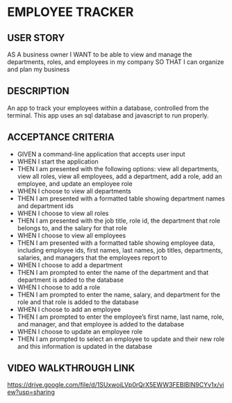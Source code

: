 # EMPLOYEE TRACKER
## USER STORY 
AS A business owner
I WANT to be able to view and manage the departments, roles, and employees in my company
SO THAT I can organize and plan my business
## DESCRIPTION
An app to track your employees within a database, controlled from the terminal. This app uses an sql database and javascript to run properly.
## ACCEPTANCE CRITERIA
*  GIVEN a command-line application that accepts user input
* WHEN I start the application
* THEN I am presented with the following options: view all departments, view all roles, view all employees, add a department, add a role, add an employee, and update an employee role
* WHEN I choose to view all departments
* THEN I am presented with a formatted table showing department names and department ids
* WHEN I choose to view all roles
* THEN I am presented with the job title, role id, the department that role belongs to, and the salary for that role
* WHEN I choose to view all employees
* THEN I am presented with a formatted table showing employee data, including employee ids, first names, last names, job titles, departments, salaries, and managers that the employees report to
* WHEN I choose to add a department
* THEN I am prompted to enter the name of the department and that department is added to the database
* WHEN I choose to add a role
* THEN I am prompted to enter the name, salary, and department for the role and that role is added to the database
* WHEN I choose to add an employee
* THEN I am prompted to enter the employee’s first name, last name, role, and manager, and that employee is added to the database
* WHEN I choose to update an employee role
* THEN I am prompted to select an employee to update and their new role and this information is updated in the database
## VIDEO WALKTHROUGH LINK
https://drive.google.com/file/d/1SUxwoiLVp0rQrX5EWW3FEBlBIN9CYv1x/view?usp=sharing 
